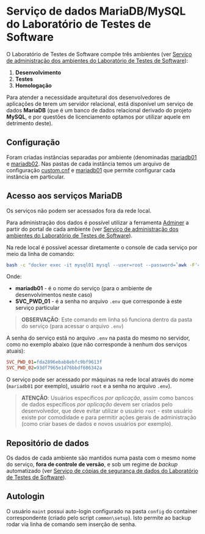 # Serviço de dados **MariaDB/MySQL** do Laboratório de Testes de Software

O Laboratório de Testes de Software compõe três ambientes (ver [Serviço de administração dos ambientes do Laboratório de Testes de Software](../httpd/README.md)):

1. **Desenvolvimento**
1. **Testes**
1. **Homologação**

Para atender a necessidade arquitetural dos desenvolvedores de aplicações de terem um servidor relacional, está disponível um serviço de dados **MariaDB** (que é um banco de dados relacional derivado do projeto **MySQL**, e por questões de licenciamento optamos por utilizar aquele em detrimento deste).

## Configuração

Foram criadas instâncias separadas por ambiente (denominadas [mariadb01](./mariadb01) e [mariadb02](./mariadb02). Nas pastas de cada instância temos um arquivo de configuração [custom.cnf](./mariadb02) e [mariadb01](./mariadb01/custom.cnf) que permite configurar cada instância em particular.

## Acesso aos serviços **MariaDB**

Os serviços não podem ser acessados fora da rede local.

Para administração dos dados é possível utilizar a ferramenta [Adminer](../adminer/README.md) a partir do portal de cada ambiente (ver [Serviço de administração dos ambientes do Laboratório de Testes de Software](../httpd/README.md)).

Na rede local é possível acessar diretamente o console de cada serviço por meio da linha de comando:

```bash
bash -c "docker exec -it mysql01 mysql --user=root --password=`awk -F'=' '/SVC_PWD_01/{ printf("%s\n",$2) }' .env` -P 3306"
```

Onde:
* **mariadb01** - é o nome do serviço (para o ambiente de desenvolvimentos neste caso)
* **SVC_PWD_01** - é a senha no arquivo `.env` que corresponde à este serviço particular

> **OBSERVAÇÃO**: Este comando em linha só funciona dentro da pasta do serviço (para acessar o arquivo `.env`)

A senha do serviço está no arquivo `.env` na pasta do mesmo no servidor, como no exemplo abaixo (que não corresponde à nenhum dos serviços atuais):

```ini
SVC_PWD_01=fda2896ebab8ebfc9bf9613f
SVC_PWD_02=93df7965e1d76bbdf686342a
```

O serviço pode ser acessado por máquinas na rede local através do nome (`mariadb01` por exemplo), usuário `root` e a senha no arquivo `.env`).

> **ATENÇÃO**: Usuários específicos *por aplicação*, assim como bancos de dados específicos *por aplicação* devem ser criados pelo desenvolvedor, que deve evitar utilizar o usuário `root` - este usuário existe por comodidade e para permitir ações gerais de administração (como criar bases de dados e novos usuários por exemplo).

## Repositório de dados

Os dados de cada ambiente são mantidos numa pasta com o mesmo nome do serviço, **fora de controle de versão**, e sob um regime de _backup_ automatizado (ver [Serviço de cópias de segurança de dados do Laboratório de Testes de Software](../backup/README.md)).

## Autologin

O usuário `maint` possui auto-login configurado na pasta `config` do container correspondente (criado pelo script `common\setup`). Isto permite ao backup rodar via linha de comando sem inserção de senha.